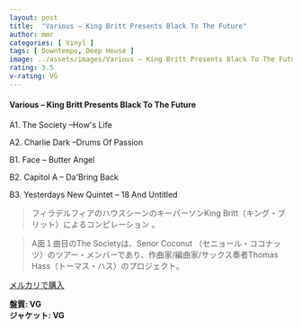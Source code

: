 ```yaml
---
layout: post
title:  "Various – King Britt Presents Black To The Future"
author: mmr
categories: [ Vinyl ]
tags: [ Downtempo, Deep House ]
image: ../assets/images/Various – King Britt Presents Black To The Future.jpg
rating: 3.5
v-rating: VG
---
```


#### Various – King Britt Presents Black To The Future

A1. The Society –How's Life

A2. Charlie Dark –Drums Of Passion

B1. Face – Butter Angel

B2. Capitol A – Da'Bring Back

B3. Yesterdays New Quintet – 18 And Untitled

> フィラデルフィアのハウスシーンのキーパーソンKing Britt（キング・ブリット）によるコンピレーション 。

> A面１曲目のThe Societyは、Senor Coconut （セニョール・ココナッツ）のツアー・メンバーであり、作曲家/編曲家/サックス奏者Thomas Hass（トーマス・ハス）のプロジェクト。



[メルカリで購入](https://jp.mercari.com/item/m69484096641)

<div class="mt-4 mb-4 d-flex align-items-center">
<strong class="mr-1">盤質: VG</strong>
</div>
<div class="mt-4 mb-4 d-flex align-items-center">
<strong class="mr-1">ジャケット: VG</strong>
</div>
